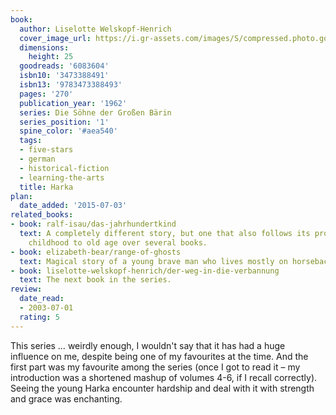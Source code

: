 ```yaml
---
book:
  author: Liselotte Welskopf-Henrich
  cover_image_url: https://i.gr-assets.com/images/S/compressed.photo.goodreads.com/books/1385368730l/6083604.jpg
  dimensions:
    height: 25
  goodreads: '6083604'
  isbn10: '3473388491'
  isbn13: '9783473388493'
  pages: '270'
  publication_year: '1962'
  series: Die Söhne der Großen Bärin
  series_position: '1'
  spine_color: '#aea540'
  tags:
  - five-stars
  - german
  - historical-fiction
  - learning-the-arts
  title: Harka
plan:
  date_added: '2015-07-03'
related_books:
- book: ralf-isau/das-jahrhundertkind
  text: A completely different story, but one that also follows its protagonist from
    childhood to old age over several books.
- book: elizabeth-bear/range-of-ghosts
  text: Magical story of a young brave man who lives mostly on horseback.
- book: liselotte-welskopf-henrich/der-weg-in-die-verbannung
  text: The next book in the series.
review:
  date_read:
  - 2003-07-01
  rating: 5
---
```


This series … weirdly enough, I wouldn't say that it has had a huge influence on me, despite being one of my favourites
at the time. And the first part was my favourite among the series (once I got to read it – my introduction was a
shortened mashup of volumes 4-6, if I recall correctly). Seeing the young Harka encounter hardship and deal with it with
strength and grace was enchanting.
